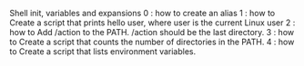 Shell init, variables and expansions
0 : how to create an alias
1 : how to Create a script that prints hello user, where user is the current Linux user
2 : how to Add /action to the PATH. /action should be the last directory.
3 : how to Create a script that counts the number of directories in the PATH.
4 : how to Create a script that lists environment variables. 
